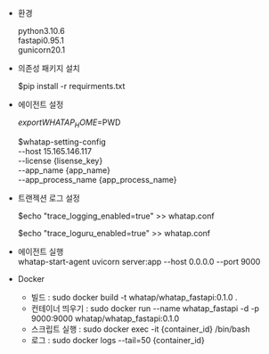 
- 환경

  python3.10.6\
  fastapi0.95.1\
  gunicorn20.1

- 의존성 패키지 설치

  $pip install -r requirments.txt


- 에이전트 설정

  $export WHATAP_HOME=$PWD

  $whatap-setting-config \
  --host 15.165.146.117 \
  --license {lisense_key} \
  --app_name {app_name} \
  --app_process_name {app_process_name}


- 트랜젝션 로그 설정

  $echo "trace_logging_enabled=true" >> whatap.conf

  $echo "trace_loguru_enabled=true" >> whatap.conf
  
- 에이전트 실행\
  whatap-start-agent uvicorn server:app --host 0.0.0.0 --port 9000

- Docker
  - 빌드 : sudo docker build -t whatap/whatap_fastapi:0.1.0 .
  - 컨테이너 띄우기 : sudo docker run --name whatap_fastapi -d -p 9000:9000 whatap/whatap_fastapi:0.1.0
  - 스크립트 실행 : sudo docker exec -it {container_id} /bin/bash
  - 로그 : sudo docker logs --tail=50 {container_id}